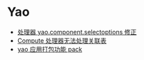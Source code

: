 # Yao

<!-- links begin -->

- [处理器 yao.component.selectoptions 修正](处理器yao.component.selectoptions修正.md)
- [Compute 处理器无法处理关联表](Compute%20处理器无法处理关联表.md)
- [yao 应用打包功能 pack](yao%20应用打包功能pack.md)
<!-- links end -->
